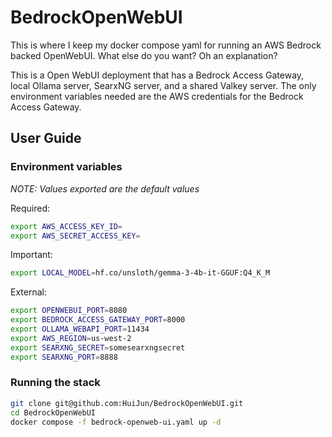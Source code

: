 # BedrockOpenWebUI

This is where I keep my docker compose yaml for running an AWS Bedrock backed OpenWebUI. What else do you want? Oh an explanation?

This is a Open WebUI deployment that has a Bedrock Access Gateway, local Ollama server, SearxNG server, and a shared Valkey server. The only environment variables needed are the AWS credentials for the Bedrock Access Gateway.

## User Guide
### Environment variables
*NOTE: Values exported are the default values*


Required:
```bash
export AWS_ACCESS_KEY_ID=
export AWS_SECRET_ACCESS_KEY=
```

Important:
```bash
export LOCAL_MODEL=hf.co/unsloth/gemma-3-4b-it-GGUF:Q4_K_M
```

External:
```bash
export OPENWEBUI_PORT=8080
export BEDROCK_ACCESS_GATEWAY_PORT=8000
export OLLAMA_WEBAPI_PORT=11434
export AWS_REGION=us-west-2
export SEARXNG_SECRET=somesearxngsecret
export SEARXNG_PORT=8888
```

### Running the stack
```bash
git clone git@github.com:HuiJun/BedrockOpenWebUI.git
cd BedrockOpenWebUI
docker compose -f bedrock-openweb-ui.yaml up -d
```
